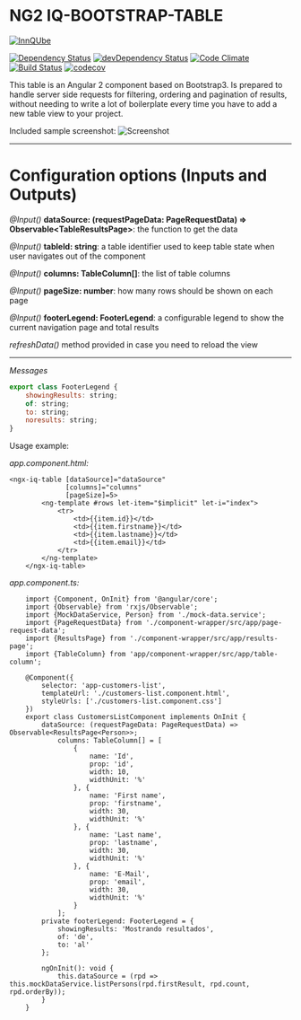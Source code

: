 
# NG2 IQ-BOOTSTRAP-TABLE
[![InnQUbe](http://www.innqube.com/powered-by-innqube.png)](http://www.innqube.com/)

[![Dependency Status](https://david-dm.org/Innqube/ngx-iq-bootstraptable)](https://david-dm.org/Innqube/ngx-iq-bootstraptable)
[![devDependency Status](https://david-dm.org/Innqube/ngx-iq-bootstraptable/dev-status.svg)](https://david-dm.org/Innqube/ngx-iq-bootstraptable#info=devDependencies)
[![Code Climate](https://codeclimate.com/github/Innqube/ngx-iq-bootstraptable/badges/gpa.svg)](https://codeclimate.com/github/Innqube/ngx-iq-bootstraptable)
[![Build Status](https://travis-ci.org/Innqube/ngx-iq-bootstraptable.svg?branch=master)](https://travis-ci.org/Innqube/ngx-iq-bootstraptable)
[![codecov](https://codecov.io/gh/Innqube/ngx-iq-bootstraptable/branch/master/graph/badge.svg)](https://codecov.io/gh/Innqube/ngx-iq-bootstraptable)

This table is an Angular 2 component based on Bootstrap3. Is prepared to handle server side requests for filtering, ordering and pagination of results, without needing to write a lot of boilerplate every time you have to add a new table view to your project.

Included sample screenshot:
![Screenshot](http://www.innqube.com/components/iq-bootstrap-table-screen02.png)

---

Configuration options (Inputs and Outputs)
==========================================

*@Input()* **dataSource: (requestPageData: PageRequestData) => Observable<TableResultsPage<T>>**: the function to get the data

*@Input()* **tableId: string**: a table identifier used to keep table state when user navigates out of the component

*@Input()* **columns: TableColumn[]**: the list of table columns

*@Input()* **pageSize: number**: how many rows should be shown on each page

*@Input()* **footerLegend: FooterLegend**: a configurable legend to show the current navigation page and total results

*refreshData()* method provided in case you need to reload the view

---

*Messages*
```javascript
export class FooterLegend {
    showingResults: string;
    of: string;
    to: string;
    noresults: string;
}
```


Usage example:

*app.component.html:*

```
<ngx-iq-table [dataSource]="dataSource"
              [columns]="columns"
              [pageSize]=5>
        <ng-template #rows let-item="$implicit" let-i="index">
            <tr>
                <td>{{item.id}}</td>
                <td>{{item.firstname}}</td>
                <td>{{item.lastname}}</td>
                <td>{{item.email}}</td>
            </tr>
        </ng-template>
    </ngx-iq-table>
```

*app.component.ts:*

``` 
    import {Component, OnInit} from '@angular/core';
    import {Observable} from 'rxjs/Observable';
    import {MockDataService, Person} from './mock-data.service';
    import {PageRequestData} from './component-wrapper/src/app/page-request-data';
    import {ResultsPage} from './component-wrapper/src/app/results-page';
    import {TableColumn} from 'app/component-wrapper/src/app/table-column';
    
    @Component({
        selector: 'app-customers-list',
        templateUrl: './customers-list.component.html',
        styleUrls: ['./customers-list.component.css']
    })
    export class CustomersListComponent implements OnInit {
        dataSource: (requestPageData: PageRequestData) => Observable<ResultsPage<Person>>;
            columns: TableColumn[] = [
                {
                    name: 'Id',
                    prop: 'id',
                    width: 10,
                    widthUnit: '%'
                }, {
                    name: 'First name',
                    prop: 'firstname',
                    width: 30,
                    widthUnit: '%'
                }, {
                    name: 'Last name',
                    prop: 'lastname',
                    width: 30,
                    widthUnit: '%'
                }, {
                    name: 'E-Mail',
                    prop: 'email',
                    width: 30,
                    widthUnit: '%'
                }
            ];
        private footerLegend: FooterLegend = {
            showingResults: 'Mostrando resultados',
            of: 'de',
            to: 'al'
        };
        
        ngOnInit(): void {
            this.dataSource = (rpd => this.mockDataService.listPersons(rpd.firstResult, rpd.count, rpd.orderBy));
        }
    }
